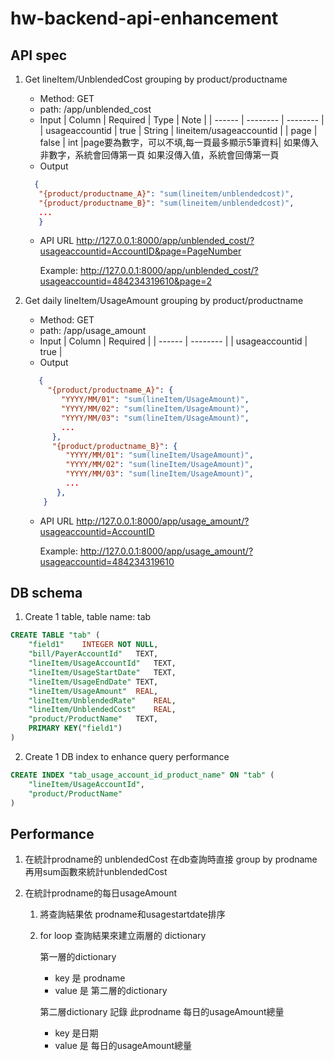 # hw-backend-api-enhancement

## API spec
1. Get lineItem/UnblendedCost grouping by product/productname
   - Method:  GET
   - path:  /app/unblended_cost
   - Input
     | Column | Required | Type | Note |
     | ------ | -------- | -------- |
     | usageaccountid | true | String | lineitem/usageaccountid	|
     | page | false | int |page要為數字，可以不填,每一頁最多顯示5筆資料|
如果傳入非數字，系統會回傳第一頁
如果沒傳入值，系統會回傳第一頁 
    - Output 
     
     ```JSON
       {
        "{product/productname_A}": "sum(lineitem/unblendedcost)",
        "{product/productname_B}": "sum(lineitem/unblendedcost)",
        ...
        }
      ```

   - API URL
      http://127.0.0.1:8000/app/unblended_cost/?usageaccountid=AccountID&page=PageNumber
      
      Example:
      http://127.0.0.1:8000/app/unblended_cost/?usageaccountid=484234319610&page=2

2. Get daily lineItem/UsageAmount grouping by product/productname
   - Method: GET
   - path:  /app/usage_amount
   - Input
     | Column | Required |
     | ------ | -------- |
     | usageaccountid | true |
    - Output
    ```JSON
       {
         "{product/productname_A}": {
            "YYYY/MM/01": "sum(lineItem/UsageAmount)",
            "YYYY/MM/02": "sum(lineItem/UsageAmount)",
            "YYYY/MM/03": "sum(lineItem/UsageAmount)",
            ...
          },
          "{product/productname_B}": {
             "YYYY/MM/01": "sum(lineItem/UsageAmount)",
             "YYYY/MM/02": "sum(lineItem/UsageAmount)",
             "YYYY/MM/03": "sum(lineItem/UsageAmount)",
             ...
           },
        }
      ```
      
    - API URL
      http://127.0.0.1:8000/app/usage_amount/?usageaccountid=AccountID
      
      Example:
      http://127.0.0.1:8000/app/usage_amount/?usageaccountid=484234319610

## DB schema
1. Create 1 table, table name: tab
```sql
CREATE TABLE "tab" (
	"field1"	INTEGER NOT NULL,
	"bill/PayerAccountId"	TEXT,
	"lineItem/UsageAccountId"	TEXT,
	"lineItem/UsageStartDate"	TEXT,
	"lineItem/UsageEndDate"	TEXT,
	"lineItem/UsageAmount"	REAL,
	"lineItem/UnblendedRate"	REAL,
	"lineItem/UnblendedCost"	REAL,
	"product/ProductName"	TEXT,
	PRIMARY KEY("field1")
)
```
2. Create 1 DB index to enhance query performance
```sql
CREATE INDEX "tab_usage_account_id_product_name" ON "tab" (
	"lineItem/UsageAccountId",
	"product/ProductName"
)
```
## Performance
1. 在統計prodname的 unblendedCost
在db查詢時直接 group by  prodname 再用sum函數來統計unblendedCost

2. 在統計prodname的每日usageAmount
	1. 將查詢結果依 prodname和usagestartdate排序
	2. for loop 查詢結果來建立兩層的 dictionary
	
		第一層的dictionary 
		- key 是 prodname
		- value 是 第二層的dictionary
	
		第二層dictionary 記錄 此prodname 每日的usageAmount總量
		- key 是日期
		- value 是 每日的usageAmount總量

